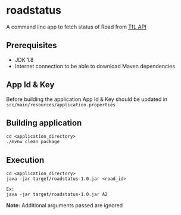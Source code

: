 # roadstatus

A command line app to fetch status of Road from [TfL API](https://api.tfl.gov.uk/)

## Prerequisites
- JDK 1.8
- Internet connection to be able to download Maven dependencies
 
## App Id & Key

Before building the application App Id & Key should be updated in `src/main/resources/application.properties`

## Building application

```
cd <application_directory>
./mvnw clean package
```

## Execution

```
cd <application_directory>
java -jar target/roadstatus-1.0.jar <road_id>
 
Ex: 
java -jar target/roadstatus-1.0.jar A2 
```

**Note:** Additional arguments passed are ignored